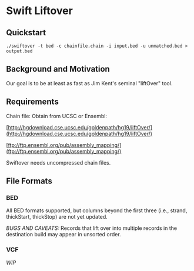 # Swift Liftover

## Quickstart

`./swiftover -t bed -c chainfile.chain -i input.bed -u unmatched.bed > output.bed`

## Background and Motivation

Our goal is to be at least as fast as Jim Kent's seminal "liftOver" tool.

## Requirements

Chain file: Obtain from UCSC or Ensembl:

[http://hgdownload.cse.ucsc.edu/goldenpath/hg19/liftOver/](http://hgdownload.cse.ucsc.edu/goldenpath/hg19/liftOver/)

[ftp://ftp.ensembl.org/pub/assembly_mapping/](ftp://ftp.ensembl.org/pub/assembly_mapping/)

Swiftover needs uncompressed chain files.

## File Formats
### BED

All BED formats supported, but columns  beyond the first three (i.e., strand, thickStart, thickStop) are not yet updated.

*BUGS AND CAVEATS:* Records that lift over into multiple records in the destination
build may appear in unsorted order.

### VCF

_WIP_